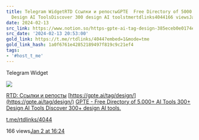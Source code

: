 ```yaml
---
title: Telegram WidgetRTD Ссылки и репостыGPTE  Free Directory of 5000 AI Tools300
  Design AI ToolsDiscover 300 design AI toolstmertdlinks4044166 viewsJan 2 a
date: 2024-02-13
src_link: https://www.notion.so/https-gpte-ai-tag-design-385eceb0e0174e88a1210bdcd1c0d67d
src_date: '2024-02-13 20:53:00'
gold_link: https://t.me/rtdlinks/4044?embed=1&mode=tme
gold_link_hash: 1a0f6761e42852189497f819c9c21ef4
tags:
- '#host_t_me'
---
```






Telegram Widget




















[*![](https://cdn4.cdn-telegram.org/file/OSP5eSN1Fh5Og4jH5NBxBc3QAzgqHjg8SyCD5TphYcAL91DciL-FdaFVdCUUE21blsgMX6_Euw6qYj0znJomfWcNm0CID6mfmfmqoMLJ15pqsco68PosPtf7kKP_X3OpDin34tBOFtdPMfbHiS9hOsiLuTZmoSV2ngxItKoATygKQt6QSA5vfY7RMnXgFnJ_mVX31etU3BuiWvWTlO0yCCj-cVm-HtfOrveectudQXBX6Xw-hoCfOC3V110Lp6591VwnJtY5SowUdpFWmm3ZSh2_bGQYm-VxafONrOneFzG28g3dnJRNPqM8J5ajxibmoOo6zvCbUHlrt03-GSAmwg.jpg)*](https://t.me/rtdlinks)



[RTD: Ссылки и репосты](https://t.me/rtdlinks)
[https://gpte.ai/tag/design/](https://gpte.ai/tag/design/)
[GPTE - Free Directory of 5,000+ AI Tools
300+ Design AI Tools
Discover 300+ design AI tools.](https://gpte.ai/tag/design/)

[t.me/rtdlinks/4044](https://t.me/rtdlinks/4044)

166 views[Jan 2 at 16:24](https://t.me/rtdlinks/4044)